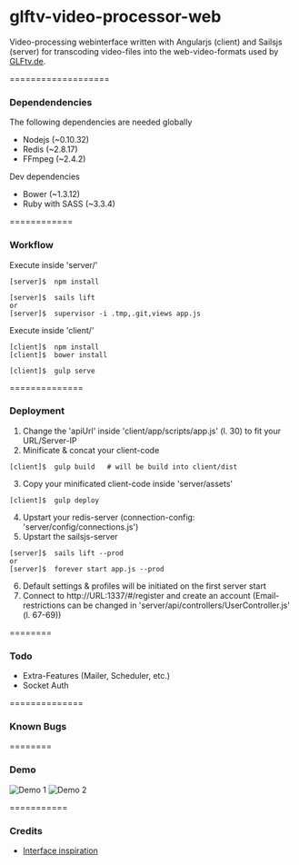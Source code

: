 glftv-video-processor-web
=========================

Video-processing webinterface written with Angularjs (client) and Sailsjs (server) for transcoding video-files into the web-video-formats used by [GLFtv.de](http://glftv.de/).


===================
### Dependendencies
The following dependencies are needed globally

* Nodejs (~0.10.32)
* Redis (~2.8.17)
* FFmpeg (~2.4.2)

Dev dependencies
* Bower (~1.3.12)
* Ruby with SASS (~3.3.4)


============
### Workflow

Execute inside 'server/'
```Shell
[server]$  npm install

[server]$  sails lift
or
[server]$  supervisor -i .tmp,.git,views app.js
```

Execute inside 'client/'
```Shell
[client]$  npm install
[client]$  bower install

[client]$  gulp serve
```

==============
### Deployment

1. Change the 'apiUrl' inside 'client/app/scripts/app.js' (l. 30) to fit your URL/Server-IP
2. Minificate & concat your client-code

```Shell
[client]$  gulp build   # will be build into client/dist
```

3. Copy your minificated client-code inside 'server/assets'

```Shell
[client]$  gulp deploy
```

4. Upstart your redis-server (connection-config: 'server/config/connections.js')
5. Upstart the sailsjs-server

```Shell
[server]$  sails lift --prod
or
[server]$  forever start app.js --prod
```

6. Default settings & profiles will be initiated on the first server start
7. Connect to http://URL:1337/#/register and create an account (Email-restrictions can be changed in 'server/api/controllers/UserController.js' (l. 67-69))



========
### Todo

* Extra-Features (Mailer, Scheduler, etc.)
* Socket Auth


==============
### Known Bugs



========
### Demo

![Demo 1](http://i.imgur.com/Q7aa8er.png)
![Demo 2](http://i.imgur.com/L2FLKno.png)


===========
### Credits

* [Interface inspiration](http://www.deviantart.com/art/Taskmanager-Admin-UI-408633695)
